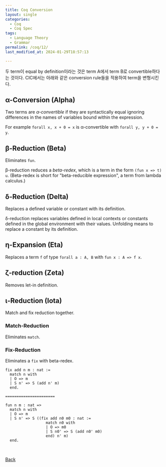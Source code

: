 ```yaml
---
title: Coq Conversion
layout: single
categories:
  - Coq
  - Coq Spec
tags:
  - Language Theory
  - Grammar
permalink: /coq/12/
last_modified_at: 2024-01-29T18:57:13

---
```


두 term이 equal by definition이라는 것은 term A에서 term B로 convertible하다는 것이다.
CIC에서는 아래와 같은 conversion rule들을 적용하여 term을 변형시킨다.

## α-Conversion (Alpha)

Two terms are *α-convertible* if they are syntactically equal ignoring differences in the names of variables bound within the expression.

For example `forall x, x + 0 = x` is α-convertible with `forall y, y + 0 = y`.

## β-Reduction (Beta)

Eliminates `fun`.

β-reduction reduces a *beta-redex*,
which is a term in the form `(fun x => t) u`.
(Beta-redex is short for "beta-reducible expression",
a term from lambda calculus.)

## δ-Reduction (Delta)

Replaces a defined variable or constant with its definition.

δ-reduction replaces variables defined in local contexts or constants defined in the global environment with their values.
Unfolding means to replace a constant by its definition.

## η-Expansion (Eta)

Replaces a term `f` of type `forall a : A, B` with `fun x : A => f x`.

## ζ-reduction (Zeta)

Removes let-in definition.

## ι-Reduction (Iota)

Match and fix reduction together.

### Match-Reduction

Eliminates `match`.

### Fix-Reduction

Eliminates a `fix` with beta-redex.

```coq
fix add n m : nat :=
  match n with
  | O => m
  | S n' => S (add n' m)
  end.

======================

fun n m : nat =>
  match n with
  | O => m
  | S n' => S ((fix add n0 m0 : nat :=
                  match n0 with
                  | O => m0
                  | S n0' => S (add n0' m0)
                  end) n' m)
  end.
```

<br>

[Back](/coq/)